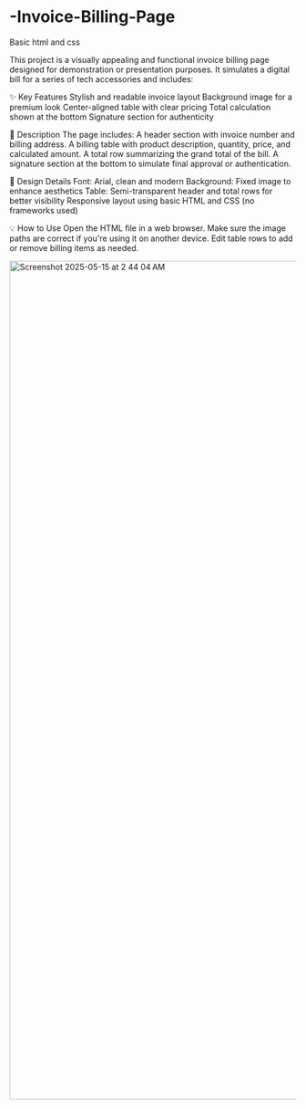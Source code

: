 # -Invoice-Billing-Page
Basic html and css 


This project is a visually appealing and functional invoice billing page designed for demonstration or presentation purposes. It simulates a digital bill for a series of tech accessories and includes:

✨ Key Features
Stylish and readable invoice layout
Background image for a premium look
Center-aligned table with clear pricing
Total calculation shown at the bottom
Signature section for authenticity

📄 Description
The page includes:
A header section with invoice number and billing address.
A billing table with product description, quantity, price, and calculated amount.
A total row summarizing the grand total of the bill.
A signature section at the bottom to simulate final approval or authentication.

🎨 Design Details
Font: Arial, clean and modern
Background: Fixed image to enhance aesthetics
Table: Semi-transparent header and total rows for better visibility
Responsive layout using basic HTML and CSS (no frameworks used)

💡 How to Use
Open the HTML file in a web browser.
Make sure the image paths are correct if you're using it on another device.
Edit table rows to add or remove billing items as needed.

<img width="1470" alt="Screenshot 2025-05-15 at 2 44 04 AM" src="https://github.com/user-attachments/assets/811e1b8d-0d0a-4555-9128-d270eaf57a2b" />

